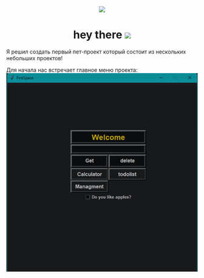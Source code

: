 <div id="header" align="center">
  <img src="https://media.giphy.com/media/BElb9DVpHezcZufOhl/giphy.gif" width="300"/>
</div>

<h1 align="center">
  hey there
  <img src="https://media.giphy.com/media/hvRJCLFzcasrR4ia7z/giphy.gif" width="30px"/>
</h1>

Я решил создать первый пет-проект который состоит из нескольких небольших проектов!

Для начала нас встречает главное меню проекта:
![main_menu](./for%20readme/main_menu.png)

